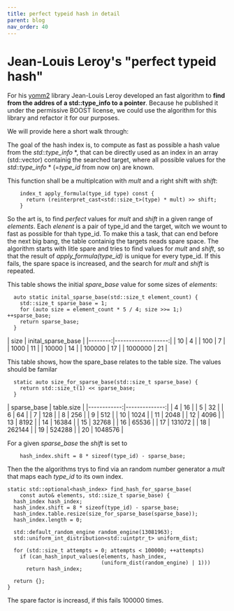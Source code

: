 ```yaml
---
title: perfect typeid hash in detail
parent: blog
nav_order: 40
---
```


# Jean-Louis Leroy's "perfect typeid hash"

For his [yomm2](https://github.com/jll63/yomm2) library Jean-Louis Leroy developed an fast algorithm to **find from the addres of a std::type_info to a pointer**.
Because he published it under the permissive BOOST license, we could use the algorithm for this library and refactor it for our purposes.

We will provide here a short walk through:

The goal of the hash index is, to compute as fast as possible a hash value from the *std::type_info* *, that can be directly used as an index in an array (std::vector) containig the searched target, where all possible values for the *std::type_info* * (=*type_id* from now on) are known.

This function shall be a multiplcation with *mult* and a right shift with *shift*:
```
    index_t apply_formula(type_id type) const {
      return (reinterpret_cast<std::size_t>(type) * mult) >> shift;
    }
```
So the art is, to find *perfect* values for *mult* and *shift* in a given range of *elements*.
Each *elenent* is a pair of type_id and the target, witch we wount to fast as possible for thah  type_id. 
To make this a task, that can end before the next big bang, the table containig the targets neads spare space.
The algorithm starts with litle spare and tries to find values for *mult* and *shift*, so that the result of *apply_formula(type_id)* is unique for every type_id.
If this fails, the spare space is increased, and the search for *mult* and *shift* is repeated.

This table shows the initial *spare_base* value for some sizes of *elements*:
```
  auto static inital_sparse_base(std::size_t element_count) {
    std::size_t sparse_base = 1;
    for (auto size = element_count * 5 / 4; size >>= 1;) ++sparse_base;
    return sparse_base;
  }
```
<div class="table1" markdown="1">
| size    | inital_sparse_base | 
|--------:|-------------------:|
| 10    | 4                    |
| 100 | 7 |
| 1000 | 11 |
| 10000 | 14 |
| 100000 | 17 |
| 1000000 | 21 |
</div>

This table shows, how the spare_base relates to the table size. The values should be familar
```
  static auto size_for_sparse_base(std::size_t sparse_base) {
    return std::size_t(1) << sparse_base;
  }
```
<div class="table2" markdown="1">
| sparse_base | table.size    |
|------------:|--------------:|
| 4 | 16 |
| 5 | 32 |
| 6 | 64 |
| 7 | 128 |
| 8 | 256 |
| 9 | 512 |
| 10 | 1024 |
| 11 | 2048 |
| 12 | 4096 |
| 13 | 8192 |
| 14 | 16384 |
| 15 | 32768 |
| 16 | 65536 |
| 17 | 131072 |
| 18 | 262144 |
| 19 | 524288 |
| 20 | 1048576 |
</div>

For a given *sparse_base* the *shift* is set to
```
    hash_index.shift = 8 * sizeof(type_id) - sparse_base;
```
Then the the algorithms trys to find via an random number generator a *mult* that maps each *type_id* to its own index.
```
static std::optional<hash_index> find_hash_for_sparse_base(
    const auto& elements, std::size_t sparse_base) {
  hash_index hash_index;
  hash_index.shift = 8 * sizeof(type_id) - sparse_base;
  hash_index.table.resize(size_for_sparse_base(sparse_base));
  hash_index.length = 0;

  std::default_random_engine random_engine(13081963);
  std::uniform_int_distribution<std::uintptr_t> uniform_dist;

  for (std::size_t attempts = 0; attempts < 100000; ++attempts)
    if (can_hash_input_values(elements, hash_index,
                              (uniform_dist(random_engine) | 1)))
      return hash_index;

  return {};
}
``` 
The spare factor is increasd, if this fails 100000 times.  



